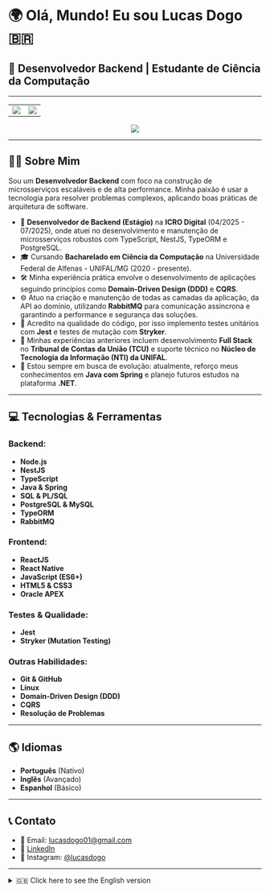 # 🌍 Olá, Mundo! Eu sou Lucas Dogo 🇧🇷
## 🚀 Desenvolvedor Backend | Estudante de Ciência da Computação

-----

<table align="center">
  <tr>
    <td valign="top">
      <img src="https://github-readme-stats.vercel.app/api?username=Dogolaa&theme=react&show_icons=true&count_private=true" />
    </td>
    <td valign="top">
      <img src="https://github-readme-stats.vercel.app/api/top-langs/?username=Dogolaa&theme=react&layout=compact" />
    </td>
  </tr>
</table>
<div align="center">
  <img src="https://github-readme-streak-stats.herokuapp.com/?user=Dogolaa&theme=react" />
</div>

-----

## 👨‍💻 Sobre Mim

Sou um **Desenvolvedor Backend** com foco na construção de microsserviços escaláveis e de alta performance. Minha paixão é usar a tecnologia para resolver problemas complexos, aplicando boas práticas de arquitetura de software.

- 💼 **Desenvolvedor de Backend (Estágio)** na **ICRO Digital** (04/2025 - 07/2025), onde atuei no desenvolvimento e manutenção de microsserviços robustos com TypeScript, NestJS, TypeORM e PostgreSQL.
- 🎓 Cursando **Bacharelado em Ciência da Computação** na Universidade Federal de Alfenas - UNIFAL/MG (2020 - presente).
- 🛠️ Minha experiência prática envolve o desenvolvimento de aplicações seguindo princípios como **Domain-Driven Design (DDD)** e **CQRS**.
- ⚙️ Atuo na criação e manutenção de todas as camadas da aplicação, da API ao domínio, utilizando **RabbitMQ** para comunicação assíncrona e garantindo a performance e segurança das soluções.
- 🧪 Acredito na qualidade do código, por isso implemento testes unitários com **Jest** e testes de mutação com **Stryker**.
- 📌 Minhas experiências anteriores incluem desenvolvimento **Full Stack** no **Tribunal de Contas da União (TCU)** e suporte técnico no **Núcleo de Tecnologia da Informação (NTI) da UNIFAL**.
- 🌱 Estou sempre em busca de evolução: atualmente, reforço meus conhecimentos em **Java com Spring** e planejo futuros estudos na plataforma **.NET**.

-----

## 💻 Tecnologias & Ferramentas

### Backend:
- **Node.js**
- **NestJS**
- **TypeScript**
- **Java & Spring**
- **SQL & PL/SQL**
- **PostgreSQL & MySQL**
- **TypeORM**
- **RabbitMQ**

### Frontend:
- **ReactJS**
- **React Native**
- **JavaScript (ES6+)**
- **HTML5 & CSS3**
- **Oracle APEX**

### Testes & Qualidade:
- **Jest**
- **Stryker (Mutation Testing)**

### Outras Habilidades:
- **Git & GitHub**
- **Linux**
- **Domain-Driven Design (DDD)**
- **CQRS**
- **Resolução de Problemas**

-----

## 🌎 Idiomas
- **Português** (Nativo)
- **Inglês** (Avançado)
- **Espanhol** (Básico)

-----

## 📞 Contato
- 📧 Email: lucasdogo01@gmail.com
- 🔗 [LinkedIn](https://linkedin.com/in/lucasdogo)
- 📸 Instagram: [@lucasdogo](https://instagram.com/lucasdogo)

-----

<details>
  <summary>🇬🇧 Click here to see the English version</summary>
  
  ## 👨‍💻 About Me

  I'm a **Backend Developer** focused on building scalable, high-performance microservices. My passion is using technology to solve complex problems by applying solid software architecture practices.

  - 💼 **Backend Developer (Intern)** at **ICRO Digital** (04/2025 - 07/2025), where I worked on the development and maintenance of robust microservices with TypeScript, NestJS, TypeORM, and PostgreSQL.
  - 🎓 Studying for a **Bachelor's Degree in Computer Science** at the Federal University of Alfenas - UNIFAL/MG (2020 - present).
  - 🛠️ My practical experience involves developing applications following principles like **Domain-Driven Design (DDD)** and **CQRS**.
  - ⚙️ I work on creating and maintaining all application layers, from the API to the domain, using **RabbitMQ** for asynchronous communication and ensuring the performance and security of the solutions
